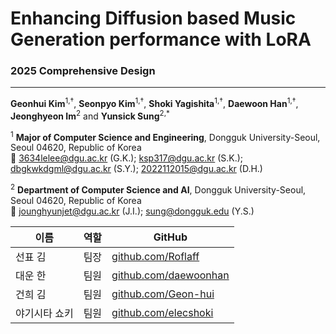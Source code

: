 # Enhancing Diffusion based Music Generation performance with LoRA

### 2025 Comprehensive Design
---
**Geonhui Kim**<sup>1,†</sup>, **Seonpyo Kim**<sup>1,†</sup>, **Shoki Yagishita**<sup>1,†</sup>, **Daewoon Han**<sup>1,†</sup>, **Jeonghyeon Im**<sup>2</sup> and **Yunsick Sung**<sup>2,\*</sup>

<sup>1</sup> **Major of Computer Science and Engineering**, Dongguk University-Seoul, Seoul 04620, Republic of Korea  
📧 3634lelee@dgu.ac.kr (G.K.); ksp317@dgu.ac.kr (S.K.); dbgkwkdgml@dgu.ac.kr (S.Y.); 2022112015@dgu.ac.kr (D.H.)

<sup>2</sup> **Department of Computer Science and AI**, Dongguk University-Seoul, Seoul 04620, Republic of Korea  
📧 jounghyunjet@dgu.ac.kr (J.I.); sung@dongguk.edu (Y.S.)

| 이름             | 역할  | GitHub                          |
|------------------|-------|----------------------------------|
| 선표 김          | 팀장  | [github.com/Roflaff](https://github.com/Roflaff)         |
| 대운 한          | 팀원  | [github.com/daewoonhan](https://github.com/daewoonhan)   |
| 건희 김          | 팀원  | [github.com/Geon-hui](https://github.com/Geon-hui)       |
| 야기시타 쇼키    | 팀원  | [github.com/elecshoki](https://github.com/elecshoki)     |
